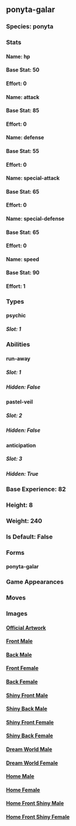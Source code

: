 ## ponyta-galar
### Species: ponyta
### Stats
#### Name: hp
#### Base Stat: 50
#### Effort: 0
#### Name: attack
#### Base Stat: 85
#### Effort: 0
#### Name: defense
#### Base Stat: 55
#### Effort: 0
#### Name: special-attack
#### Base Stat: 65
#### Effort: 0
#### Name: special-defense
#### Base Stat: 65
#### Effort: 0
#### Name: speed
#### Base Stat: 90
#### Effort: 1
### Types
#### psychic
##### Slot: 1
### Abilities
#### run-away
##### Slot: 1
##### Hidden: False
#### pastel-veil
##### Slot: 2
##### Hidden: False
#### anticipation
##### Slot: 3
##### Hidden: True
### Base Experience: 82
### Height: 8
### Weight: 240
### Is Default: False
### Forms
#### ponyta-galar
### Game Appearances
### Moves
### Images
#### [Official Artwork](https://raw.githubusercontent.com/PokeAPI/sprites/master/sprites/pokemon/other/official-artwork/10159.png)
#### [Front Male](https://raw.githubusercontent.com/PokeAPI/sprites/master/sprites/pokemon/10159.png)
#### [Back Male](https://raw.githubusercontent.com/PokeAPI/sprites/master/sprites/pokemon/back/10159.png)
#### [Front Female](None)
#### [Back Female](None)
#### [Shiny Front Male](https://raw.githubusercontent.com/PokeAPI/sprites/master/sprites/pokemon/shiny/10159.png)
#### [Shiny Back Male](https://raw.githubusercontent.com/PokeAPI/sprites/master/sprites/pokemon/back/10159.png)
#### [Shiny Front Female](None)
#### [Shiny Back Female](None)
#### [Dream World Male](None)
#### [Dream World Female](None)
#### [Home Male](https://raw.githubusercontent.com/PokeAPI/sprites/master/sprites/pokemon/other/home/10159.png)
#### [Home Female](None)
#### [Home Front Shiny Male](https://raw.githubusercontent.com/PokeAPI/sprites/master/sprites/pokemon/other/home/shiny/10159.png)
#### [Home Front Shiny Female](None)